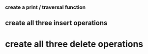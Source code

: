 ### create a print / traversal function
## create all three insert operations
# create all three delete operations